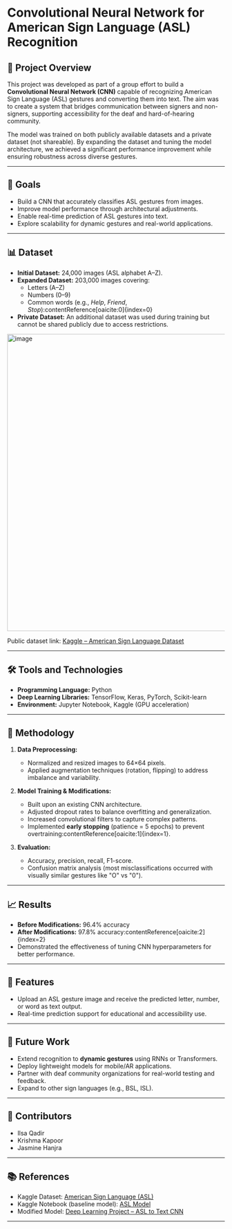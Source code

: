 # Convolutional Neural Network for American Sign Language (ASL) Recognition

## 📌 Project Overview
This project was developed as part of a group effort to build a **Convolutional Neural Network (CNN)** capable of recognizing American Sign Language (ASL) gestures and converting them into text. The aim was to create a system that bridges communication between signers and non-signers, supporting accessibility for the deaf and hard-of-hearing community.

The model was trained on both publicly available datasets and a private dataset (not shareable). By expanding the dataset and tuning the model architecture, we achieved a significant performance improvement while ensuring robustness across diverse gestures.

---

## 🎯 Goals
- Build a CNN that accurately classifies ASL gestures from images.  
- Improve model performance through architectural adjustments.  
- Enable real-time prediction of ASL gestures into text.  
- Explore scalability for dynamic gestures and real-world applications.  

---

## 📊 Dataset
- **Initial Dataset:** 24,000 images (ASL alphabet A–Z).  
- **Expanded Dataset:** 203,000 images covering:
  - Letters (A–Z)  
  - Numbers (0–9)  
  - Common words (e.g., *Help*, *Friend*, *Stop*):contentReference[oaicite:0]{index=0}  
- **Private Dataset:** An additional dataset was used during training but cannot be shared publicly due to access restrictions.  
<img width="1050" height="687" alt="image" src="https://github.com/user-attachments/assets/cce017c2-eaeb-40b6-80fa-a5a9e2dd7fd1" />

Public dataset link: [Kaggle – American Sign Language Dataset](https://www.kaggle.com/datasets/alhasangamalmahmoud/american-sign-language-asl)  

---

## 🛠️ Tools and Technologies
- **Programming Language:** Python  
- **Deep Learning Libraries:** TensorFlow, Keras, PyTorch, Scikit-learn  
- **Environment:** Jupyter Notebook, Kaggle (GPU acceleration)  

---

## 🔬 Methodology
1. **Data Preprocessing:**  
   - Normalized and resized images to 64×64 pixels.  
   - Applied augmentation techniques (rotation, flipping) to address imbalance and variability.  

2. **Model Training & Modifications:**  
   - Built upon an existing CNN architecture.  
   - Adjusted dropout rates to balance overfitting and generalization.  
   - Increased convolutional filters to capture complex patterns.  
   - Implemented **early stopping** (patience = 5 epochs) to prevent overtraining:contentReference[oaicite:1]{index=1}.  

3. **Evaluation:**  
   - Accuracy, precision, recall, F1-score.  
   - Confusion matrix analysis (most misclassifications occurred with visually similar gestures like "O" vs "0").  

---

## 📈 Results
- **Before Modifications:** 96.4% accuracy  
- **After Modifications:** 97.8% accuracy:contentReference[oaicite:2]{index=2}  
- Demonstrated the effectiveness of tuning CNN hyperparameters for better performance.  

---

## 🚀 Features
- Upload an ASL gesture image and receive the predicted letter, number, or word as text output.  
- Real-time prediction support for educational and accessibility use.  

---

## 🔮 Future Work
- Extend recognition to **dynamic gestures** using RNNs or Transformers.  
- Deploy lightweight models for mobile/AR applications.  
- Partner with deaf community organizations for real-world testing and feedback.  
- Expand to other sign languages (e.g., BSL, ISL).  

---

## 👥 Contributors
- Ilsa Qadir  
- Krishma Kapoor  
- Jasmine Hanjra  

---

## 📚 References
- Kaggle Dataset: [American Sign Language (ASL)](https://www.kaggle.com/datasets/alhasangamalmahmoud/american-sign-language-asl)  
- Kaggle Notebook (baseline model): [ASL Model](https://www.kaggle.com/code/raanaramadan/asl-model)  
- Modified Model: [Deep Learning Project – ASL to Text CNN](https://www.kaggle.com/code/ilsaqadir/deep-learning-project-asl-to-text-cnn)  

---

